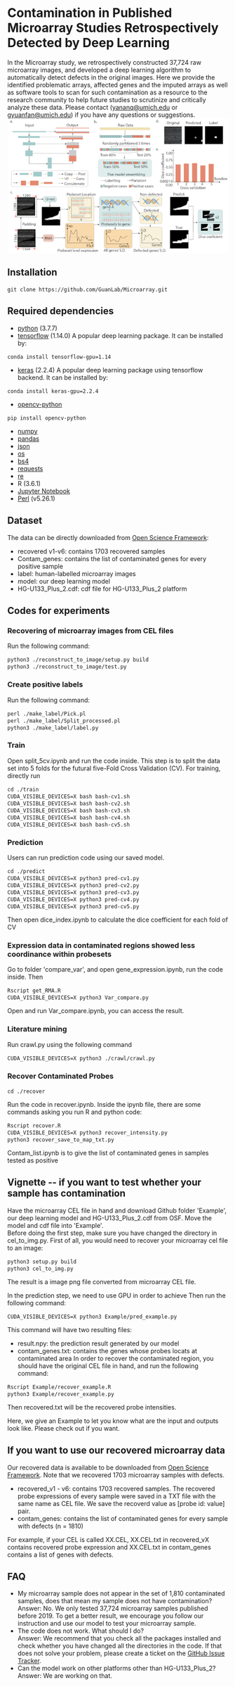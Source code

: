 # Contamination in Published Microarray Studies Retrospectively Detected by Deep Learning
In the Microarray study, we retrospectively constructed 37,724 raw microarray images, and developed a deep learning algorithm to automatically detect defects in the original images. Here we provide the identified problematic arrays, affected genes and the imputed arrays as well as software tools to scan for such contamination as a resource to the research community to help future studies to scrutinize and critically analyze these data. 
Please contact (yananq@umich.edu or gyuanfan@umich.edu) if you have any questions or suggestions.
![Figure1](Figure/Fig2.png?raw=true "Title")


## Installation
```
git clone https://github.com/GuanLab/Microarray.git
```

## Required dependencies
* [python](https://www.python.org) (3.7.7)
* [tensorflow](https://www.tensorflow.org/) (1.14.0) A popular deep learning package. It can be installed by:
```
conda install tensorflow-gpu=1.14
```
* [keras](https://keras.io/) (2.2.4) A popular deep learning package using tensorflow backend. It can be installed by:
```
conda install keras-gpu=2.2.4
```
* [opencv-python](https://pypi.org/project/opencv-python/)
```
pip install opencv-python 
```
* [numpy](http://www.numpy.org/)
* [pandas](https://pypi.org/project/pandas/)
* [json](https://docs.python.org/3/library/json.html)
* [os](https://docs.python.org/3/library/os.html)
* [bs4](https://pypi.org/project/bs4/)
* [requests](https://pypi.org/project/requests/2.7.0/)
* [re](https://docs.python.org/3/library/re.html)
* R (3.6.1)
* [Jupyter Notebook](https://jupyter.org/)
* [Perl](https://www.perl.org/) (v5.26.1)


## Dataset
The data can be directly downloaded from [Open Science Framework](https://osf.io/g4qxu/?view_only=3aaf0f0469744e54befbc4f86143ab47):
* recovered v1-v6: contains 1703 recovered samples 
* Contam_genes: contains the list of contaminated genes for every positive sample
* label: human-labelled microarray images
* model: our deep learning model
* HG-U133_Plus_2.cdf: cdf file for HG-U133_Plus_2 platform

## Codes for experiments 

### Recovering of microarray images from CEL files
Run the following command:
```
python3 ./reconstruct_to_image/setup.py build
python3 ./reconstruct_to_image/test.py
```

### Create positive labels 
Run the following command:
```
perl ./make_label/Pick.pl
perl ./make_label/Split_processed.pl
python3 ./make_label/label.py
```

### Train 
Open split_5cv.ipynb and run the code inside. This step is to split the data set into 5 folds for the futural five-Fold Cross Validation (CV).
For training, directly run 
```
cd ./train
CUDA_VISIBLE_DEVICES=X bash bash-cv1.sh
CUDA_VISIBLE_DEVICES=X bash bash-cv2.sh
CUDA_VISIBLE_DEVICES=X bash bash-cv3.sh
CUDA_VISIBLE_DEVICES=X bash bash-cv4.sh
CUDA_VISIBLE_DEVICES=X bash bash-cv5.sh
```

### Prediction
Users can run prediction code using our saved model. 
```
cd ./predict
CUDA_VISIBLE_DEVICES=X python3 pred-cv1.py
CUDA_VISIBLE_DEVICES=X python3 pred-cv2.py
CUDA_VISIBLE_DEVICES=X python3 pred-cv3.py
CUDA_VISIBLE_DEVICES=X python3 pred-cv4.py
CUDA_VISIBLE_DEVICES=X python3 pred-cv5.py
```
Then open dice_index.ipynb to calculate the dice coefficient for each fold of CV

### Expression data in contaminated regions showed less coordinance within probesets
Go to folder 'compare_var', and open gene_expression.ipynb, run the code inside. Then
```
Rscript get_RMA.R
CUDA_VISIBLE_DEVICES=X python3 Var_compare.py
```
Open and run Var_compare.ipynb, you can access the result.

### Literature mining
Run crawl.py using the following command 
```
CUDA_VISIBLE_DEVICES=X python3 ./crawl/crawl.py
```

### Recover Contaminated Probes
```
cd ./recover
```
Run the code in recover.ipynb. Inside the ipynb file, there are some commands asking you run R and python code:
```
Rscript recover.R
CUDA_VISIBLE_DEVICES=X python3 recover_intensity.py 
python3 recover_save_to_map_txt.py
```
Contam_list.ipynb is to give the list of contaminated genes in samples tested as positive



## Vignette -- if you want to test whether your sample has contamination
Have the microarray CEL file in hand and download Github folder 'Example', our deep learning model and HG-U133_Plus_2.cdf from OSF. Move the model and cdf file into 'Example'.<br />
Before doing the first step, make sure you have changed the directory in cel_to_img.py. 
First of all, you would need to recover your microarray cel file to an image:
```
python3 setup.py build 
python3 cel_to_img.py
```
The result is a image png file converted from microarray CEL file. 

In the prediction step, we need to use GPU in order to achieve Then run the following command:
```
CUDA_VISIBLE_DEVICES=X python3 Example/pred_example.py
```
This command will have two resulting files:
* result.npy: the prediction result generated by our model
* contam_genes.txt: contains the genes whose probes locats at contaminated area
In order to recover the contaminated region, you should have the original CEL file in hand, and run the following command:
```
Rscript Example/recover_example.R
python3 Example/recover_example.py
```
Then recovered.txt will be the recovered probe intensities.<br />

Here, we give an Example to let you know what are the input and outputs look like. Please check out if you want.

## If you want to use our recovered microarray data
Our recovered data is available to be downloaded from [Open Science Framework](https://osf.io/g4qxu/?view_only=3aaf0f0469744e54befbc4f86143ab47). Note that we recovered 1703 microarray samples with defects. 
* recovered_v1 - v6: contains 1703 recovered samples. The recovered probe expressions of every sample were saved in a TXT file with the same name as CEL file. We save the recoverd value as [probe id: value] pair. 
* contam_genes: contains the list of contaminated genes for every sample with defects (n = 1810)

For example, if your CEL is called XX.CEL, XX.CEL.txt in recovered_vX contains recovered probe expression and XX.CEL.txt in contam_genes contains a list of genes with defects.

## FAQ
* My microarray sample does not appear in the set of 1,810 contaminated samples, does that mean my sample does not have contamination?<br />
Answer: No. We only tested 37,724 microarray samples published before 2019. To get a better result, we encourage you follow our instruction and use our model to test your microarray sample.
* The code does not work. What should I do?<br />
Answer: We recommend that you check all the packages installed and check whether you have changed all the directories in the code. If that does not solve your problem, please create a ticket on the [GitHub Issue Tracker](https://github.com/GuanLab/Microarray/issues).
* Can the model work on other platforms other than HG-U133_Plus_2?<br />
Answer: We are working on that. 

